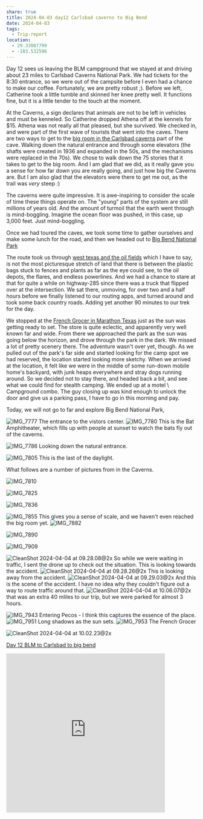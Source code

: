 ```yaml
---
share: true
title: 2024-04-03 day12 Carlsbad caverns to Big Bend
date: 2024-04-03
tags:
  - Trip-report
location:
  - 29.33007799
  - -103.532596
---
```


Day 12 sees us leaving the BLM campground that we stayed at and driving about 23 miles to Carlsbad Caverns National Park.   We had tickets for the 8:30 entrance, so we were out of the campsite before I even had a chance to make our coffee. Fortunately, we are pretty robust ;). Before we left, Catherine took a little tumble and skinned her knee pretty well.  It functions fine, but it is a little tender to the touch at the moment.

At the Caverns, a sign declares that animals are not to be left in vehicles and must be kenneled.  So Catherine dropped Athena off at the kennels for $15.  Athena was not really all that pleased, but she survived.  We checked in, and were part of the first wave of tourists that went into the caves.   There are two ways to get to the [big room in the Carlsbad caverns](https://justgoexploring.com/destinations/carlsbad-caverns-big-room-the-most-amazing-cave/) part of the cave.  Walking down the natural entrance and through some elevators (the shafts were created in 1936 and expanded in the 50s, and the mechanisms were replaced in the 70s). We chose to walk down the 75 stories that it takes to get to the big room.  And I am glad that we did, as it really gave you a sense for how far down you are really going, and just how big the Caverns are.  But I am also glad that the elevators were there to get me out, as the trail was _very_ steep :) 

The caverns were quite impressive. It is awe-inspiring to consider the scale of time these things operate on.  The "young" parts of the system are still millions of years old.  And the amount of turmoil that the earth went through is mind-boggling. Imagine the ocean floor was pushed, in this case, up 3,000 feet. Just mind-boggling.

Once we had toured the caves, we took some time to gather ourselves and make some lunch for the road, and then we headed out to [Big Bend National Park](https://www.nps.gov/bibe/)   

The route took us through [west texas and the oil fields](https://en.wikipedia.org/wiki/Permian_Basin_(North_America))  which I have to say, is not the most picturesque stretch of land that there is between the plastic bags stuck to fences and plants as far as the eye could see, to the oil depots, the flares, and endless powerlines.  And we had a chance to stare at that for quite a while on highway-285 since there was a truck that flipped over at the intersection.  We sat there, unmoving, for over two and a half hours before we finally listened to our routing apps, and turned around and took some back country roads. Adding yet another 90 minutes to our trek for the day.    

We stopped at the [French Grocer in Marathon Texas](https://frenchcogrocer.com/) just as the sun was getting ready to set.   The store is quite eclectic, and apparently very well known far and wide.   From there we approached the park as the sun was going below the horizon, and drove through the park in the dark.  We missed a lot of pretty scenery there.  The adventure wasn't over yet, though.  As we pulled out of the park's far side and started looking for the camp spot we had reserved, the location started looking more sketchy.  When we arrived at the location, it felt like we were in the middle of some run-down mobile home's backyard, with junk heaps everywhere and stray dogs running around.    So we decided not to stay there, and headed back a bit, and see what we could find for stealth camping.   We ended up at a motel \ Campground combo.  The guy closing up was kind enough to unlock the door and give us a parking pass, I have to go in this morning and pay.  

Today, we will not go to far and explore Big Bend National Park,


![IMG_7777](../attachments/IMG_7777.jpeg)
The entrance to the vistors center.
 ![IMG_7780](../attachments/IMG_7780.jpeg)
 This is the Bat Amphitheater, which fills up with people at sunset to watch the bats fly out of the caverns. 

![IMG_7786](../attachments/IMG_7786.jpeg)
Looking down the natural entrance.

![IMG_7805](../attachments/IMG_7805.jpeg)
This is the last of the daylight.

What follows are a number of pictures from in the Caverns.

![IMG_7810](../attachments/IMG_7810.jpeg)

![IMG_7825](../attachments/IMG_7825.jpeg)

![IMG_7836](../attachments/IMG_7836.jpeg)

![IMG_7855](../attachments/IMG_7855.jpeg)
This gives you a sense of scale, and we haven't even reached the big room yet.
![IMG_7882](../attachments/IMG_7882.jpeg)

![IMG_7890](../attachments/IMG_7890.jpeg)

![IMG_7909](../attachments/IMG_7909.jpeg)

![CleanShot 2024-04-04 at 09.28.08@2x](../attachments/CleanShot%202024-04-04%20at%2009.28.08@2x.png)
So while we were waiting in traffic, I sent the drone up to check out the situation.  This is looking towards the accident. 
![CleanShot 2024-04-04 at 09.28.26@2x](../attachments/CleanShot%202024-04-04%20at%2009.28.26@2x.png)
This is looking away from the accident.
![CleanShot 2024-04-04 at 09.29.03@2x](../attachments/CleanShot%202024-04-04%20at%2009.29.03@2x.png)
And this is the scene of the accident.   I have no idea why they couldn't figure out a way to route traffic around that.
![CleanShot 2024-04-04 at 10.06.07@2x](../attachments/CleanShot%202024-04-04%20at%2010.06.07@2x.png)
that was an extra 40 mliles to our trip, but we were parked for almost 3 hours.

![IMG_7943](../attachments/IMG_7943.jpeg)
Entering Pecos - I think this captures the essence of the place.  
![IMG_7951](../attachments/IMG_7951.jpeg)
Long shadows as the sun sets.
![IMG_7953](../attachments/IMG_7953.jpeg)
The French Grocer


![CleanShot 2024-04-04 at 10.02.23@2x](../attachments/CleanShot%202024-04-04%20at%2010.02.23@2x.png)


[Day 12 BLM to Carlsbad to big bend](https://www.gaiagps.com/public/askVxrzmgL9xMwGSw1x92rsG/)

<iframe src="https://www.gaiagps.com/public/askVxrzmgL9xMwGSw1x92rsG/?embed=True" style="border:none; overflow-y: hidden; background-color:white; min-width: 320px; max-width:420px; width:100%; height: 420px;" seamless />


